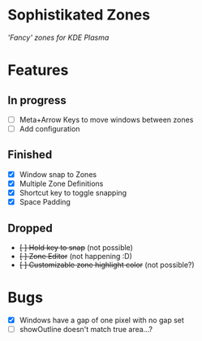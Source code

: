 # Sophistikated Zones
_'Fancy' zones for KDE Plasma_

# Features

## In progress
- [ ] Meta+Arrow Keys to move windows between zones
- [ ] Add configuration

## Finished
- [x] Window snap to Zones
- [x] Multiple Zone Definitions
- [x] Shortcut key to toggle snapping
- [x] Space Padding

## Dropped
- ~~[ ] Hold key to snap~~ (not possible)
- ~~[ ] Zone Editor~~ (not happening :D)
- ~~[ ] Customizable zone highlight color~~ (not possible?)

# Bugs
 - [x] Windows have a gap of one pixel with no gap set
 - [ ] showOutline doesn't match true area...?